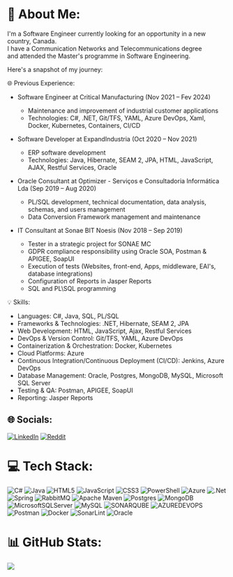 # 💫 About Me:
I'm a Software Engineer currently looking for an opportunity in a new country, Canada.  
I have a Communication Networks and Telecommunications degree  
and attended the Master's programme in Software Engineering.

Here's a snapshot of my journey:  

🌐 Previous Experience:  
- Software Engineer at Critical Manufacturing (Nov 2021 – Fev 2024)  
  - Maintenance and improvement of industrial customer applications  
  - Technologies: C#, .NET, Git/TFS, YAML, Azure DevOps, Xaml, Docker, Kubernetes, Containers, CI/CD  

- Software Developer at ExpandIndustria (Oct 2020 – Nov 2021)  
  - ERP software development
  - Technologies: Java, Hibernate, SEAM 2, JPA, HTML, JavaScript, AJAX, Restful Services, Oracle  

- Oracle Consultant at Optimizer - Serviços e Consultadoria Informática Lda (Sep 2019 – Aug 2020)  
  - PL/SQL development, technical documentation, data analysis, schemas, and users management  
  - Data Conversion Framework management and maintenance  

- IT Consultant at Sonae BIT Noesis (Nov 2018 – Sep 2019)  
  - Tester in a strategic project for SONAE MC  
  - GDPR compliance responsibility using Oracle SOA, Postman & APIGEE, SoapUI  
  - Execution of tests (Websites, front-end, Apps, middleware, EAI's, database integrations)  
  - Configuration of Reports in Jasper Reports  
  - SQL and PL\SQL programming  

💡 Skills:  
- Languages: C#, Java, SQL, PL/SQL  
- Frameworks & Technologies: .NET, Hibernate, SEAM 2, JPA  
- Web Development: HTML, JavaScript, Ajax, Restful Services  
- DevOps & Version Control: Git/TFS, YAML, Azure DevOps  
- Containerization & Orchestration: Docker, Kubernetes  
- Cloud Platforms: Azure
- Continuous Integration/Continuous Deployment (CI/CD): Jenkins, Azure DevOps  
- Database Management: Oracle, Postgres, MongoDB, MySQL, Microsoft SQL Server  
- Testing & QA: Postman, APIGEE, SoapUI  
- Reporting: Jasper Reports


## 🌐 Socials:
[![LinkedIn](https://img.shields.io/badge/LinkedIn-%230077B5.svg?logo=linkedin&logoColor=white)](https://linkedin.com/in/nunocosta92) [![Reddit](https://img.shields.io/badge/Reddit-%23FF4500.svg?logo=Reddit&logoColor=white)](https://reddit.com/user/nuncosta1904) 

# 💻 Tech Stack:
![C#](https://img.shields.io/badge/c%23-%23239120.svg?style=for-the-badge&logo=csharp&logoColor=white) ![Java](https://img.shields.io/badge/java-%23ED8B00.svg?style=for-the-badge&logo=openjdk&logoColor=white) ![HTML5](https://img.shields.io/badge/html5-%23E34F26.svg?style=for-the-badge&logo=html5&logoColor=white) ![JavaScript](https://img.shields.io/badge/javascript-%23323330.svg?style=for-the-badge&logo=javascript&logoColor=%23F7DF1E) ![CSS3](https://img.shields.io/badge/css3-%231572B6.svg?style=for-the-badge&logo=css3&logoColor=white) ![PowerShell](https://img.shields.io/badge/PowerShell-%235391FE.svg?style=for-the-badge&logo=powershell&logoColor=white) ![Azure](https://img.shields.io/badge/azure-%230072C6.svg?style=for-the-badge&logo=microsoftazure&logoColor=white) ![.Net](https://img.shields.io/badge/.NET-5C2D91?style=for-the-badge&logo=.net&logoColor=white) ![Spring](https://img.shields.io/badge/spring-%236DB33F.svg?style=for-the-badge&logo=spring&logoColor=white) ![RabbitMQ](https://img.shields.io/badge/rabbitmq-FF6600?style=for-the-badge&logo=rabbitmq&logoColor=white) ![Apache Maven](https://img.shields.io/badge/Apache%20Maven-C71A36?style=for-the-badge&logo=Apache%20Maven&logoColor=white) ![Postgres](https://img.shields.io/badge/postgres-%23316192.svg?style=for-the-badge&logo=postgresql&logoColor=white) ![MongoDB](https://img.shields.io/badge/MongoDB-%234ea94b.svg?style=for-the-badge&logo=mongodb&logoColor=white) ![MicrosoftSQLServer](https://img.shields.io/badge/Microsoft%20SQL%20Server-CC2927?style=for-the-badge&logo=microsoft%20sql%20server&logoColor=white) ![MySQL](https://img.shields.io/badge/mysql-%2300000f.svg?style=for-the-badge&logo=mysql&logoColor=white) ![SONARQUBE](https://img.shields.io/badge/sonarqube-4E9BCD.svg?style=for-the-badge&logo=sonarqube&logoColor=white&color=%234E9BCD) ![AZUREDEVOPS](https://img.shields.io/badge/azuredevops-0078D7.svg?style=for-the-badge&logo=azuredevops&logoColor=white&color=%230078D7) ![Postman](https://img.shields.io/badge/Postman-FF6C37?style=for-the-badge&logo=postman&logoColor=white) ![Docker](https://img.shields.io/badge/docker-%230db7ed.svg?style=for-the-badge&logo=docker&logoColor=white) ![SonarLint](https://img.shields.io/badge/SonarLint-CB2029?style=for-the-badge&logo=SONARLINT&logoColor=white) ![Oracle](https://img.shields.io/badge/Oracle-F80000?style=for-the-badge&logo=oracle&logoColor=white)
# 📊 GitHub Stats:
![](https://github-readme-stats.vercel.app/api/top-langs/?username=nuncosta92&theme=dark&hide_border=false&include_all_commits=false&count_private=true&layout=compact&hide_progress=true)

<!-- Proudly created with GPRM ( https://gprm.itsvg.in ) -->
